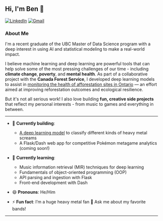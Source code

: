 ## Hi, I'm Ben 👋

[![LinkedIn](https://img.shields.io/badge/linkedin-%230077B5.svg?style=for-the-badge&logo=linkedin&logoColor=white)](https://www.linkedin.com/in/benjamin-frizzell-843436309/)
[![Gmail](https://img.shields.io/badge/Gmail-D14836?style=for-the-badge&logo=gmail&logoColor=white)](mailto:benjamin.frizzell01@gmail.com)


### About Me

I'm a recent graduate of the UBC Master of Data Science program with a deep interest in using AI and statistical modeling to make a real-world impact.

I believe machine learning and deep learning are powerful tools that can help solve some of the most pressing challenges of our time - including **climate change**, **poverty**, and **mental health**. As part of a collaborative project with the **Canada Forest Service**, I developed deep learning models to assist in [monitoring the health of afforestation sites in Ontario](https://github.com/ptompalski/MDSAfforestationMonitoring) — an effort aimed at improving reforestation outcomes and ecological resilience.

But it's not all serious work! I also love building **fun, creative side projects** that reflect my personal interests - from music to games and everything in between.

---

- 🔭 **Currently building**:
  - [A deep learning model](https://github.com/bfrizzell01/metal-scream-classifier) to classify different kinds of heavy metal screams
  - A Flask/Dash web app for competitive Pokémon metagame analytics (coming soon!)

- 🌱 **Currently learning**:
  - Music information retrieval (MIR) techniques for deep learning
  - Fundamentals of object-oriented programming (OOP)
  - API parsing and ingestion with Flask
  - Front-end development with Dash

- 😄 **Pronouns**: He/Him  
- ⚡ **Fun fact**: I’m a huge heavy metal fan 🤘 Ask me about my favorite bands!

---
